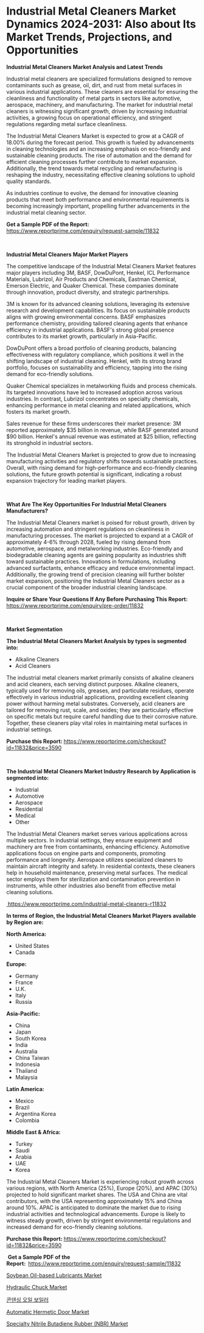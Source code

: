 <p><h1>Industrial Metal Cleaners Market Dynamics 2024-2031: Also about Its Market Trends, Projections, and Opportunities</h1></p><p><strong>Industrial Metal Cleaners Market Analysis and Latest Trends</strong></p>
<p><p>Industrial metal cleaners are specialized formulations designed to remove contaminants such as grease, oil, dirt, and rust from metal surfaces in various industrial applications. These cleaners are essential for ensuring the cleanliness and functionality of metal parts in sectors like automotive, aerospace, machinery, and manufacturing. The market for industrial metal cleaners is witnessing significant growth, driven by increasing industrial activities, a growing focus on operational efficiency, and stringent regulations regarding metal surface cleanliness.</p><p>The Industrial Metal Cleaners Market is expected to grow at a CAGR of 18.00% during the forecast period. This growth is fueled by advancements in cleaning technologies and an increasing emphasis on eco-friendly and sustainable cleaning products. The rise of automation and the demand for efficient cleaning processes further contribute to market expansion. Additionally, the trend towards metal recycling and remanufacturing is reshaping the industry, necessitating effective cleaning solutions to uphold quality standards.</p><p>As industries continue to evolve, the demand for innovative cleaning products that meet both performance and environmental requirements is becoming increasingly important, propelling further advancements in the industrial metal cleaning sector.</p></p>
<p><strong>Get a Sample PDF of the Report:&nbsp;</strong> <a href="https://www.reportprime.com/enquiry/request-sample/11832">https://www.reportprime.com/enquiry/request-sample/11832</a></p>
<p>&nbsp;</p>
<p><strong>Industrial Metal Cleaners Major Market Players</strong></p>
<p><p>The competitive landscape of the Industrial Metal Cleaners Market features major players including 3M, BASF, DowDuPont, Henkel, ICL Performance Materials, Lubrizol, Air Products and Chemicals, Eastman Chemical, Emerson Electric, and Quaker Chemical. These companies dominate through innovation, product diversity, and strategic partnerships.</p><p>3M is known for its advanced cleaning solutions, leveraging its extensive research and development capabilities. Its focus on sustainable products aligns with growing environmental concerns. BASF emphasizes performance chemistry, providing tailored cleaning agents that enhance efficiency in industrial applications. BASF's strong global presence contributes to its market growth, particularly in Asia-Pacific.</p><p>DowDuPont offers a broad portfolio of cleaning products, balancing effectiveness with regulatory compliance, which positions it well in the shifting landscape of industrial cleaning. Henkel, with its strong brand portfolio, focuses on sustainability and efficiency, tapping into the rising demand for eco-friendly solutions.</p><p>Quaker Chemical specializes in metalworking fluids and process chemicals. Its targeted innovations have led to increased adoption across various industries. In contrast, Lubrizol concentrates on specialty chemicals, enhancing performance in metal cleaning and related applications, which fosters its market growth.</p><p>Sales revenue for these firms underscores their market presence: 3M reported approximately $35 billion in revenue, while BASF generated around $90 billion. Henkel's annual revenue was estimated at $25 billion, reflecting its stronghold in industrial sectors.</p><p>The Industrial Metal Cleaners Market is projected to grow due to increasing manufacturing activities and regulatory shifts towards sustainable practices. Overall, with rising demand for high-performance and eco-friendly cleaning solutions, the future growth potential is significant, indicating a robust expansion trajectory for leading market players.</p></p>
<p>&nbsp;</p>
<p><strong>What Are The Key Opportunities For Industrial Metal Cleaners Manufacturers?</strong></p>
<p><p>The Industrial Metal Cleaners market is poised for robust growth, driven by increasing automation and stringent regulations on cleanliness in manufacturing processes. The market is projected to expand at a CAGR of approximately 4-6% through 2028, fueled by rising demand from automotive, aerospace, and metalworking industries. Eco-friendly and biodegradable cleaning agents are gaining popularity as industries shift toward sustainable practices. Innovations in formulations, including advanced surfactants, enhance efficacy and reduce environmental impact. Additionally, the growing trend of precision cleaning will further bolster market expansion, positioning the Industrial Metal Cleaners sector as a crucial component of the broader industrial cleaning landscape.</p></p>
<p><strong>Inquire or Share Your Questions If Any Before Purchasing This Report:</strong> <a href="https://www.reportprime.com/enquiry/pre-order/11832">https://www.reportprime.com/enquiry/pre-order/11832</a></p>
<p>&nbsp;</p>
<p><strong>Market Segmentation</strong></p>
<p><strong>The Industrial Metal Cleaners Market Analysis by types is segmented into:</strong></p>
<p><ul><li>Alkaline Cleaners</li><li>Acid Cleaners</li></ul></p>
<p><p>The industrial metal cleaners market primarily consists of alkaline cleaners and acid cleaners, each serving distinct purposes. Alkaline cleaners, typically used for removing oils, greases, and particulate residues, operate effectively in various industrial applications, providing excellent cleaning power without harming metal substrates. Conversely, acid cleaners are tailored for removing rust, scale, and oxides; they are particularly effective on specific metals but require careful handling due to their corrosive nature. Together, these cleaners play vital roles in maintaining metal surfaces in industrial settings.</p></p>
<p><strong>Purchase this Report:&nbsp;</strong><a href="https://www.reportprime.com/checkout?id=11832&price=3590">https://www.reportprime.com/checkout?id=11832&price=3590</a></p>
<p>&nbsp;</p>
<p><strong>The Industrial Metal Cleaners Market Industry Research by Application is segmented into:</strong></p>
<p><ul><li>Industrial</li><li>Automotive</li><li>Aerospace</li><li>Residential</li><li>Medical</li><li>Other</li></ul></p>
<p><p>The Industrial Metal Cleaners market serves various applications across multiple sectors. In industrial settings, they ensure equipment and machinery are free from contaminants, enhancing efficiency. Automotive applications focus on engine parts and components, promoting performance and longevity. Aerospace utilizes specialized cleaners to maintain aircraft integrity and safety. In residential contexts, these cleaners help in household maintenance, preserving metal surfaces. The medical sector employs them for sterilization and contamination prevention in instruments, while other industries also benefit from effective metal cleaning solutions.</p></p>
<p><a href="https://www.reportprime.com/industrial-metal-cleaners-r11832">&nbsp;https://www.reportprime.com/industrial-metal-cleaners-r11832</a></p>
<p><strong>In terms of Region, the Industrial Metal Cleaners Market Players available by Region are:</strong></p>
<p>
    <p> <strong> North America: </strong>
        <ul>
            <li>United States</li>
            <li>Canada</li>
        </ul>
        </p> 
    <p> <strong> Europe: </strong>
        <ul>
            <li>Germany</li>
            <li>France</li>
            <li>U.K.</li>
            <li>Italy</li>
            <li>Russia</li>
        </ul>
        </p> 
    <p> <strong> Asia-Pacific: </strong>
        <ul>
            <li>China</li>
            <li>Japan</li>
            <li>South Korea</li>
            <li>India</li>
            <li>Australia</li>
            <li>China Taiwan</li>
            <li>Indonesia</li>
            <li>Thailand</li>
            <li>Malaysia</li>
        </ul>
        </p> 
    <p> <strong> Latin America: </strong>
        <ul>
            <li>Mexico</li>
            <li>Brazil</li>
            <li>Argentina Korea</li>
            <li>Colombia</li>
        </ul>
        </p> 
    <p> <strong> Middle East & Africa: </strong>
        <ul>
            <li>Turkey</li>
            <li>Saudi</li>
            <li>Arabia</li>
            <li>UAE</li>
            <li>Korea</li>
        </ul>
    </p>
    </p>
<p><p>The Industrial Metal Cleaners Market is experiencing robust growth across various regions, with North America (25%), Europe (20%), and APAC (30%) projected to hold significant market shares. The USA and China are vital contributors, with the USA representing approximately 15% and China around 10%. APAC is anticipated to dominate the market due to rising industrial activities and technological advancements. Europe is likely to witness steady growth, driven by stringent environmental regulations and increased demand for eco-friendly cleaning solutions.</p></p>
<p><strong>Purchase this Report: </strong><a href="https://www.reportprime.com/checkout?id=11832&price=3590">https://www.reportprime.com/checkout?id=11832&price=3590</a></p>
<p>&nbsp;<strong>Get a Sample PDF of the Report:&nbsp;&nbsp;</strong><a href="https://www.reportprime.com/enquiry/request-sample/11832">https://www.reportprime.com/enquiry/request-sample/11832</a></p>
<p><strong></strong></p>
<p><p><a href="https://issuu.com/reportprime-2/docs/soybean-oil-based-lubricants-market_93e12c3f7f23b6">Soybean Oil-based Lubricants Market</a></p><p><a href="https://medium.com/@jayrussel94/hydraulic-chuck-market-size-share-analysis-growth-trends-forecast-2024-2031-2f055263d408">Hydraulic Chuck Market</a></p><p><a href="https://medium.com/@macking460/%EC%A0%84-%EC%84%B8%EA%B3%84-%EC%9D%91%EC%B6%95%EC%8B%9D-%EC%98%A4%EC%9D%BC-%EB%B3%B4%EC%9D%BC%EB%9F%AC-%EC%8B%9C%EC%9E%A5-%EB%8F%99%ED%96%A5-2024%EB%85%84%EB%B6%80%ED%84%B0-2031%EB%85%84%EA%B9%8C%EC%A7%80-%EC%98%88%EC%B8%A1%EB%90%98%EB%8A%94-%EC%84%B1%EC%9E%A5-%EA%B8%B0%ED%9A%8C%EC%99%80-%EB%8F%84%EC%A0%84-%EA%B3%BC%EC%A0%9C%EC%97%90-%EB%8C%80%ED%95%9C-%ED%86%B5%EC%B0%B0%EB%A0%A5-1d02e4b3612b">콘덴싱 오일 보일러</a></p><p><a href="https://medium.com/@jayrussel94/automatic-hermetic-door-market-research-report-exploring-market-size-and-revenue-analysis-for-c568a70f3978">Automatic Hermetic Door Market</a></p><p><a href="https://issuu.com/reportprime-2/docs/specialty-nitrile-butadiene-rubber-_587f13f8f884c3">Specialty Nitrile Butadiene Rubber (NBR) Market</a></p></p>